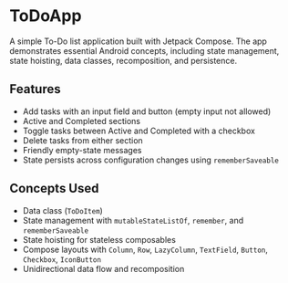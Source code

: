 # ToDoApp

A simple To-Do list application built with Jetpack Compose. The app demonstrates essential Android concepts, including state management, state hoisting, data classes, recomposition, and persistence.

## Features

- Add tasks with an input field and button (empty input not allowed)
- Active and Completed sections
- Toggle tasks between Active and Completed with a checkbox
- Delete tasks from either section
- Friendly empty-state messages
- State persists across configuration changes using `rememberSaveable`

## Concepts Used

- Data class (`ToDoItem`)
- State management with `mutableStateListOf`, `remember`, and `rememberSaveable`
- State hoisting for stateless composables
- Compose layouts with `Column`, `Row`, `LazyColumn`, `TextField`, `Button`, `Checkbox`, `IconButton`
- Unidirectional data flow and recomposition
